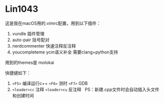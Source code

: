 # Lin1043

这是我在macOS用的.vimrc配置，用到以下插件：
1. vundle 插件管理
2. auto-pair 括号配对
3. nerdcommenter 快速注释反注释
4. youcompleteme ycm语义补全 需要clang+python支持

用到的themes是 molokai

快捷键如下：
1. ```<F5>``` 编译运行c++ ```<F6>``` 测时 ```<F7>``` GDB
2. ```<leader>cc``` 注释 ```<leader>cu``` 反注释
  
PS：新建.cpp文件时会自动插入头文件和创建时间
